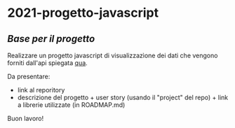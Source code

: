# 2021-progetto-javascript

## _Base per il progetto_

Realizzare un progetto javascript di visualizzazìone dei dati che vengono forniti dall'api spiegata [qua](https://github.com/ProfAndreaPollini/python-iot-sim).

Da presentare:

* link al reporitory
* descrizione del progetto + user story (usando il "project" del repo) + link a librerie utilizzate (in ROADMAP.md)

Buon lavoro!
